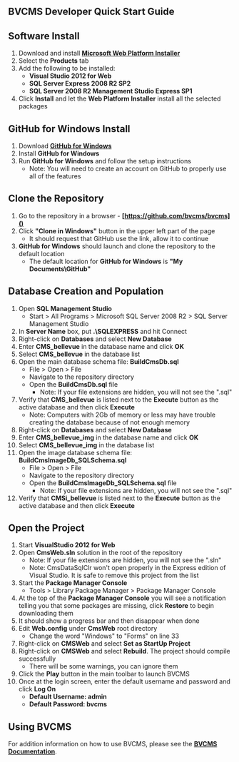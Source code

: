 <!--- HTML Links --->
[WPI]: http://www.microsoft.com/web/downloads/platform.aspx "Web Platform Installer"
[GHW]: http://windows.github.com/ "GitHub for Windows"
[DOC]: http://www.bvcms.com/doc "BVCMS Documentation"

BVCMS Developer Quick Start Guide
---

Software Install
---
1. Download and install **[Microsoft Web Platform Installer][WPI]**
1. Select the **Products** tab
1. Add the following to be installed:
	+ **Visual Studio 2012 for Web**
 	+ **SQL Server Express 2008 R2 SP2**
 	+ **SQL Server 2008 R2 Management Studio Express SP1**
1. Click **Install** and let the **Web Platform Installer** install all the selected packages

GitHub for Windows Install
---
1. Download **[GitHub for Windows][GHW]**
1. Install **GitHub for Windows**
1. Run **GitHub for Windows** and follow the setup instructions
	+ Note: You will need to create an account on GitHub to properly use all of the features

Clone the Repository
---
1. Go to the repository in a browser - **[https://github.com/bvcms/bvcms]()**
1. Click **"Clone in Windows"** button in the upper left part of the page
	+ It should request that GitHub use the link, allow it to continue
1. **GitHub for Windows** should launch and clone the repository to the default location
	+ The default location for **GitHub for Windows** is **"My Documents\\GitHub"**

Database Creation and Population
---
1. Open **SQL Management Studio**
	+ Start > All Programs > Microsoft SQL Server 2008 R2 > SQL Server Management Studio
1. In **Server Name** box, put **.\SQLEXPRESS** and hit Connect
1. Right-click on **Databases** and select **New Database**
1. Enter **CMS_bellevue** in the database name and click **OK**
1. Select **CMS_bellevue** in the database list
1. Open the main database schema file: **BuildCmsDb.sql**
	+ File > Open > File
	+ Navigate to the repository directory
	+ Open the **BuildCmsDb.sql** file
		+ Note: If your file extensions are hidden, you will not see the ".sql"
1. Verify that **CMS_bellevue** is listed next to the **Execute** button as the active database and then click **Execute**
	+ Note: Computers with 2Gb of memory or less may have trouble creating the database because of not enough memory
1. Right-click on **Databases** and select **New Database**
1. Enter **CMS\_bellevue\_img** in the database name and click **OK**
1. Select **CMS\_bellevue\_img** in the database list
1. Open the image database schema file: **BuildCmsImageDb_SQLSchema.sql**
	+ File > Open > File
	+ Navigate to the repository directory
	+ Open the **BuildCmsImageDb_SQLSchema.sql** file
		+ Note: If your file extensions are hidden, you will not see the ".sql"
1. Verify that **CMSi\_bellevue** is listed next to the **Execute** button as the active database and then click **Execute**

Open the Project
---
1. Start **VisualStudio 2012 for Web**
1. Open **CmsWeb.sln** solution in the root of the repository
	+ Note: If your file extensions are hidden, you will not see the ".sln"
	+ Note: CmsDataSqlClr won't open properly in the Express edition of Visual Studio.
	It is safe to remove this project from the list
1. Start the **Package Manager Console**
	+ Tools > Library Package Manager > Package Manager Console
1. At the top of the **Package Manager Console** you will see a notification telling you that some packages are missing, click **Restore** to begin downloading them
1. It should show a progress bar and then disappear when done
1. Edit **Web.config** under **CmsWeb** root directory
	+ Change the word "Windows" to "Forms" on line 33
1. Right-click on **CMSWeb** and select **Set as StartUp Project**
1. Right-click on **CMSWeb** and select **Rebuild**. The project should compile successfully
	+ There will be some warnings, you can ignore them
1. Click the **Play** button in the main toolbar to launch BVCMS
1. Once at the login screen, enter the default username and password and click **Log On**
	+ **Default Username: admin**
	+ **Default Password: bvcms**

Using BVCMS
---
For addition information on how to use BVCMS, please see the **[BVCMS Documentation][DOC]**.
